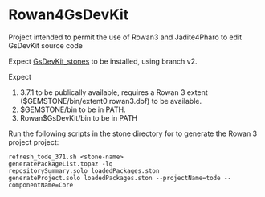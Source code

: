 # Rowan4GsDevKit
Project intended to permit the use of Rowan3 and Jadite4Pharo to edit GsDevKit source code 

Expect [GsDevKit_stones](https://github.com/GsDevKit/GsDevKit_stones) to be installed, using branch v2.

Expect 
  1. 3.7.1 to be publically available, requires a Rowan 3 extent ($GEMSTONE/bin/extent0.rowan3.dbf) to be available.
  2. $GEMSTONE/bin to be in PATH.
  3. Rowan$GsDevKit/bin to be in PATH

Run the following scripts in the stone directory for <stone-name> to generate the Rowan 3 project project:

```
refresh_tode_371.sh <stone-name>
generatePackageList.topaz -lq
repositorySummary.solo loadedPackages.ston
generateProject.solo loadedPackages.ston --projectName=tode --componentName=Core
```
